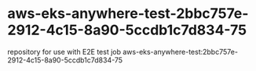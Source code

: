 # aws-eks-anywhere-test-2bbc757e-2912-4c15-8a90-5ccdb1c7d834-75
repository for use with E2E test job aws-eks-anywhere-test:2bbc757e-2912-4c15-8a90-5ccdb1c7d834-75
